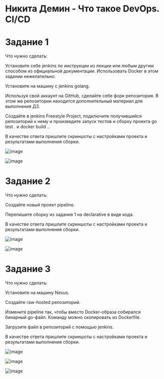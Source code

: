 # Никита Демин - Что такое DevOps. СI/СD


# Задание 1


Что нужно сделать:



Установите себе jenkins по инструкции из лекции или любым другим способом из официальной документации. Использовать Docker в этом задании нежелательно.


Установите на машину с jenkins golang.


Используя свой аккаунт на GitHub, сделайте себе форк репозитория. В этом же репозитории находится дополнительный материал для выполнения ДЗ.


Создайте в jenkins Freestyle Project, подключите получившийся репозиторий к нему и произведите запуск тестов и сборку проекта go test . и docker build ..


В качестве ответа пришлите скриншоты с настройками проекта и результатами выполнения сборки.


![image](https://github.com/nikotin8899/---DevOps.-I-D-/assets/56605975/b2ddbad0-8f55-4519-b519-030b3c13a111)

![image](https://github.com/nikotin8899/---DevOps.-I-D-/assets/56605975/0e124182-8514-4a2a-a811-7946e7a56e53)

# Задание 2


Что нужно сделать:



Создайте новый проект pipeline.


Перепишите сборку из задания 1 на declarative в виде кода.


В качестве ответа пришлите скриншоты с настройками проекта и результатами выполнения сборки.



![image](https://github.com/nikotin8899/---DevOps.-I-D-/assets/56605975/f3de39ca-44a1-457e-8e6e-7a76230279fd)


![image](https://github.com/nikotin8899/---DevOps.-I-D-/assets/56605975/8c89d068-dbf9-4604-9103-1119ebbc3861)


# Задание 3


Что нужно сделать:



Установите на машину Nexus.


Создайте raw-hosted репозиторий.


Измените pipeline так, чтобы вместо Docker-образа собирался бинарный go-файл. Команду можно скопировать из Dockerfile.


Загрузите файл в репозиторий с помощью jenkins.


В качестве ответа пришлите скриншоты с настройками проекта и результатами выполнения сборки.


![image](https://github.com/nikotin8899/---DevOps.-I-D-/assets/56605975/cce83a98-555a-4a5b-ad29-cfe32312d9c1)

![image](https://github.com/nikotin8899/---DevOps.-I-D-/assets/56605975/1fc3441f-8f39-4308-835a-71c00640003e)

![image](https://github.com/nikotin8899/---DevOps.-I-D-/assets/56605975/8ec1735e-b919-4197-af88-1173cef9daf4)
